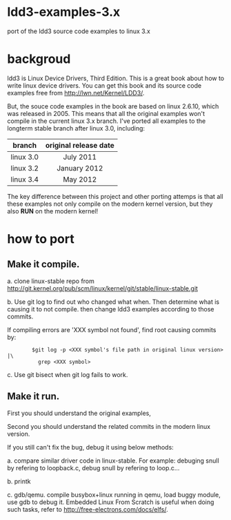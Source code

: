 ldd3-examples-3.x
=================

port of the ldd3 source code examples to linux 3.x

backgroud
=================
ldd3 is Linux Device Drivers, Third Edition.
This is a great book about how to write linux device drivers.
You can get this book and its source code examples free
from http://lwn.net/Kernel/LDD3/.

But, the souce code examples in the book are based on linux 2.6.10,
which was released in 2005. This means that all the original examples 
won't compile in the current linux 3.x branch. I've ported all examples 
to the longterm stable branch after linux 3.0, including:

|branch          |original release date|
|----------------|:--------------------:|
|linux 3.0       |July 2011 |
|linux 3.2       |January 2012 |
|linux 3.4       |May 2012 |

The key difference between this project and other porting attemps is that
all these examples not only compile on the modern kernel version,
but they also **RUN** on the modern kernel!

how to port
=================

Make it compile.
-----------------
a. clone linux-stable repo from
    http://git.kernel.org/pub/scm/linux/kernel/git/stable/linux-stable.git

b. Use git log to find out who changed what when. Then determine what is causing 
   it to not compile. then change ldd3 examples according to those commits.

   If  compiling errors are 'XXX symbol not found', find root causing commits by:
```
        $git log -p <XXX symbol's file path in original linux version> |\
          grep <XXX symbol>
```

c. Use git bisect when git log fails to work.

Make it run.
-----------------
First you should understand the original examples,

Second you should understand the related commits in the modern linux version.

If you still can't fix the bug, debug it using below methods:

a. compare similar driver code in linux-stable.
   For example: debuging snull by refering to loopback.c,
       debug snull by refering to loop.c...

b. printk

c. gdb/qemu.
   compile busybox+linux running in qemu, load buggy module, use gdb to debug it.
   Embedded Linux From Scratch is useful when doing such tasks, refer to
   http://free-electrons.com/docs/elfs/.

